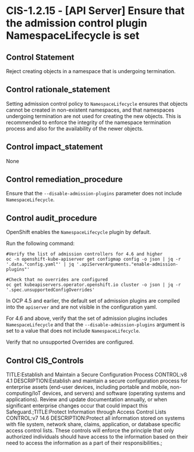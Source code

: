 # CIS-1.2.15 - \[API Server\] Ensure that the admission control plugin NamespaceLifecycle is set

## Control Statement

Reject creating objects in a namespace that is undergoing termination.

## Control rationale_statement

Setting admission control policy to `NamespaceLifecycle` ensures that objects cannot be created in non-existent namespaces, and that namespaces undergoing termination are not used for creating the new objects. This is recommended to enforce the integrity of the namespace termination process and also for the availability of the newer objects.

## Control impact_statement

None

## Control remediation_procedure

Ensure that the `--disable-admission-plugins` parameter does not include `NamespaceLifecycle`.

## Control audit_procedure

OpenShift enables the `NamespaceLifecycle` plugin by default.

Run the following command:

```
#Verify the list of admission controllers for 4.6 and higher
oc -n openshift-kube-apiserver get configmap config -o json | jq -r '.data."config.yaml"' | jq '.apiServerArguments."enable-admission-plugins"'

#Check that no overrides are configured
oc get kubeapiservers.operator.openshift.io cluster -o json | jq -r '.spec.unsupportedConfigOverrides'
```

In OCP 4.5 and earlier, the default set of admission plugins are compiled into the `apiserver` and are not visible in the configuration yaml. 

For 4.6 and above, verify that the set of admission plugins includes `NamespaceLifecycle` and that the `--disable-admission-plugins` argument is set to a value that does not include `NamespaceLifecycle`. 

Verify that no unsupported Overrides are configured.

## Control CIS_Controls

TITLE:Establish and Maintain a Secure Configuration Process CONTROL:v8 4.1 DESCRIPTION:Establish and maintain a secure configuration process for enterprise assets (end-user devices, including portable and mobile, non-computing/IoT devices, and servers) and software (operating systems and applications). Review and update documentation annually, or when significant enterprise changes occur that could impact this Safeguard.;TITLE:Protect Information through Access Control Lists CONTROL:v7 14.6 DESCRIPTION:Protect all information stored on systems with file system, network share, claims, application, or database specific access control lists. These controls will enforce the principle that only authorized individuals should have access to the information based on their need to access the information as a part of their responsibilities.;
